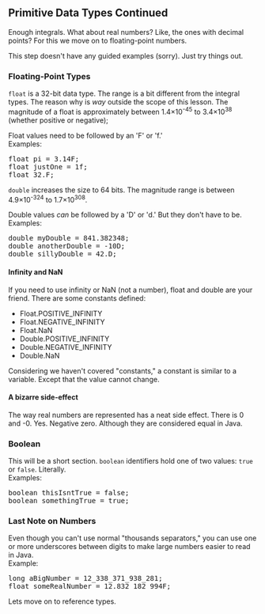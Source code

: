 ## Primitive Data Types Continued 
Enough integrals. What about real numbers? Like, the ones with decimal points? For this we move on to floating-point numbers.  

This step doesn't have any guided examples (sorry). Just try things out.

### Floating-Point Types
`float` is a 32-bit data type. The range is a bit different from the integral types. The reason why is _way_ outside the scope of this lesson. The magnitude of a float is approximately
between 1.4&times;10<sup>-45</sup> to 3.4&times;10<sup>38</sup> (whether positive or negative);

Float values need to be followed by an 'F' or 'f.'  
Examples:
<pre class="file">
float pi = 3.14F;
float justOne = 1f;
float 32.F;
</pre>

`double` increases the size to 64 bits. The magnitude range is between 4.9&times;10<sup>-324</sup> to 1.7&times;10<sup>308</sup>.

Double values _can_ be followed by a 'D' or 'd.' But they don't have to be.  
Examples:
<pre class="file">
double myDouble = 841.382348;
double anotherDouble = -10D;
double sillyDouble = 42.D;
</pre>

#### Infinity and NaN
If you need to use infinity or NaN (not a number), float and double are your friend. There are some constants defined:
- Float.POSITIVE_INFINITY
- Float.NEGATIVE_INFINITY
- Float.NaN
- Double.POSITIVE_INFINITY
- Double.NEGATIVE_INFINITY
- Double.NaN

Considering we haven't covered "constants," a constant is similar to a variable. Except that the value cannot change.

#### A bizarre side-effect
The way real numbers are represented has a neat side effect. There is 0 and -0. Yes. Negative zero.
Although they are considered equal in Java.

### Boolean
This will be a short section. `boolean` identifiers hold one of two values: `true` or `false`. Literally.  
Examples:
<pre class="file">
boolean thisIsntTrue = false;
boolean somethingTrue = true;
</pre>

### Last Note on Numbers
Even though you can't use normal &quot;thousands separators,&quot; you can use one or more underscores between digits to make large numbers easier to read in Java.  
Example:
<pre class="file">
long aBigNumber = 12_338_371_938_281;
float someRealNumber = 12.832_182_994F;
</pre>

Lets move on to reference types.